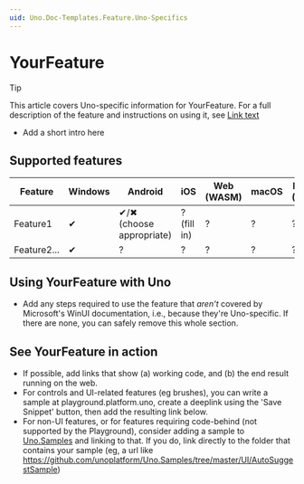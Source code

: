 ```yaml
---
uid: Uno.Doc-Templates.Feature.Uno-Specifics
---
```

<!-- For available Markdown syntax, check out https://guides.github.com/features/mastering-markdown/ -->

# YourFeature

<!-- Leave the infotip below in place, and add a link to the WinUI documentation for the feature or control you're documenting. If the feature has no WinUI equivalent, you should be using the Uno-only feature template: .feature-template-uno-only.md -->

> [!TIP]
> This article covers Uno-specific information for YourFeature. For a full description of the feature and instructions on using it, see [Link text](https://learn.microsoft.com/doc_link)

* Add a short intro here

## Supported features

| Feature        |  Windows  | Android |  iOS  |  Web (WASM)  | macOS | Linux (Skia)  | Win 7 (Skia) |
|---------------|-------|-------|-------|-------|-------|-------|-|
| Feature1         | ✔ | ✔/✖ (choose appropriate) | ? (fill in) | ? | ? | ? | ? |
| Feature2...     | ✔ | ? | ? | ? | ? | ? | ? |

<!-- Add any additional information on platform-specific limitations and constraints -->

## Using YourFeature with Uno

* Add any steps required to use the feature that _aren't_ covered by Microsoft's WinUI documentation, i.e., because they're Uno-specific. If there are none, you can safely remove this whole section.

## See YourFeature in action

* If possible, add links that show (a) working code, and (b) the end result running on the web.
* For controls and UI-related features (eg brushes), you can write a sample at playground.platform.uno, create a deeplink using the 'Save Snippet' button, then add the resulting link below.
* For non-UI features, or for features requiring code-behind (not supported by the Playground), consider adding a sample to [Uno.Samples](https://github.com/unoplatform/Uno.Samples) and linking to that. If you do, link directly to the folder that contains your sample (eg, a url like <https://github.com/unoplatform/Uno.Samples/tree/master/UI/AutoSuggestSample>)
